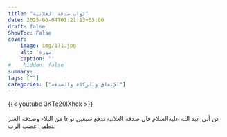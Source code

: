 ```yaml
---
title: "ثواب صدقة العلانية"
date: 2023-06-04T01:21:13+03:00
draft: false
ShowToc: False
cover:
    image: img/171.jpg
    alt: 'صورة'
    caption: ''
#    hidden: false
summary: 
tags: [""]
categories: ["الإنفاق والزكاة والصدقة"]
---
```

{{< youtube 3KTe20lXhck >}}  
 <br>
عن أبي عبد الله عليه‌السلام قال
صدقة العلانية تدفع سبعين نوعا من البلاء وصدقة السر تطفي غضب الرب.


